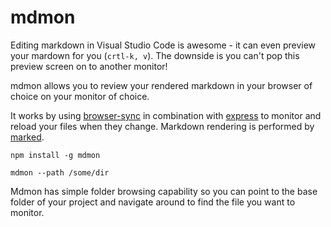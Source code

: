 # mdmon

Editing markdown in Visual Studio Code is awesome - it can even preview your mardown for you (`crtl-k, v`). The downside is you can't pop this preview screen on to another monitor!

mdmon allows you to review your rendered markdown in your browser of choice on your monitor of choice. 

It works by using [browser-sync](https://www.npmjs.com/package/browser-sync) in combination with [express](https://www.npmjs.com/package/express) to monitor and reload your files when they change. Markdown rendering is performed by [marked](https://www.npmjs.com/package/marked). 

```
npm install -g mdmon
```

```
mdmon --path /some/dir
```

Mdmon has simple folder browsing capability so you can point to the base folder of your project and navigate around to find the file you want to monitor. 





